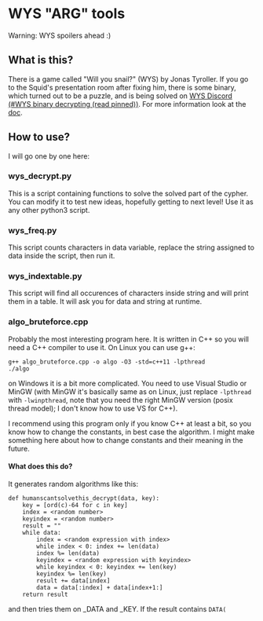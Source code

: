 # WYS "ARG" tools

Warning: WYS spoilers ahead :)

## What is this?

There is a game called "Will you snail?" (WYS) by Jonas Tyroller. If you go to the Squid's presentation room after fixing him, there is some binary, which turned out to be a puzzle, and is being solved on [WYS Discord (\#WYS binary decrypting (read pinned))](https://discord.gg/6Kk2FUHmgf). For more information look at the [doc](https://docs.google.com/document/d/1e_nOhSkTh9cchh8n5yDadvf-pnoi8CBZnHwZE0dsbcI/edit#).

## How to use?

I will go one by one here:

### wys_decrypt.py

This is a script containing functions to solve the solved part of the cypher. You can modify it to test new ideas, hopefully getting to next level! Use it as any other python3 script.

### wys_freq.py

This script counts characters in data variable, replace the string assigned to data inside the script, then run it.

### wys_indextable.py

This script will find all occurences of characters inside string and will print them in a table. It will ask you for data and string at runtime.

### algo_bruteforce.cpp

Probably the most interesting program here. It is written in C++ so you will need a C++ compiler to use it. On Linux you can use g++:

```shell
g++ algo_bruteforce.cpp -o algo -O3 -std=c++11 -lpthread
./algo
```

on Windows it is a bit more complicated. You need to use Visual Studio or MinGW (with MinGW it's basically same as on Linux, just replace `-lpthread` with `-lwinpthread`, note that you need the right MinGW version (posix thread model); I don't know how to use VS for C++).

I recommend using this program only if you know C++ at least a bit, so you know how to change the constants, in best case the algorithm. I might make something here about how to change constants and their meaning in the future.

#### What does this do?

It generates random algorithms like this:

```
def humanscantsolvethis_decrypt(data, key):
    key = [ord(c)-64 for c in key]
    index = <random number>
    keyindex = <random number>
    result = ""
    while data:
        index = <random expression with index>
        while index < 0: index += len(data)
        index %= len(data)
        keyindex = <random expression with keyindex>
        while keyindex < 0: keyindex += len(key)
        keyindex %= len(key)
        result += data[index]
        data = data[:index] + data[index+1:]
    return result
```

and then tries them on \_DATA and \_KEY. If the result contains `DATA(`
